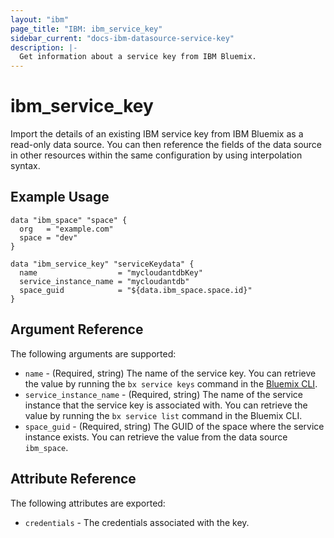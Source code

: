 ```yaml
---
layout: "ibm"
page_title: "IBM: ibm_service_key"
sidebar_current: "docs-ibm-datasource-service-key"
description: |-
  Get information about a service key from IBM Bluemix.
---
```


# ibm\_service_key

Import the details of an existing IBM service key from IBM Bluemix as a read-only data source. You can then reference the fields of the data source in other resources within the same configuration by using interpolation syntax.

## Example Usage

```hcl
data "ibm_space" "space" {
  org   = "example.com"
  space = "dev"
}

data "ibm_service_key" "serviceKeydata" {
  name                  = "mycloudantdbKey"
  service_instance_name = "mycloudantdb"
  space_guid            = "${data.ibm_space.space.id}"
}
```

## Argument Reference

The following arguments are supported:

* `name` - (Required, string) The name of the service key. You can retrieve the value by running the `bx service keys` command in the [Bluemix CLI](https://console.bluemix.net/docs/cli/reference/bluemix_cli/get_started.html#getting-started).
* `service_instance_name` - (Required, string) The name of the service instance that the service key is associated with. You can retrieve the value by running the `bx service list` command in the Bluemix CLI.
* `space_guid` - (Required, string) The GUID of the space where the service instance exists. You can retrieve the value from the data source `ibm_space`.

## Attribute Reference

The following attributes are exported:

* `credentials` - The credentials associated with the key.  
